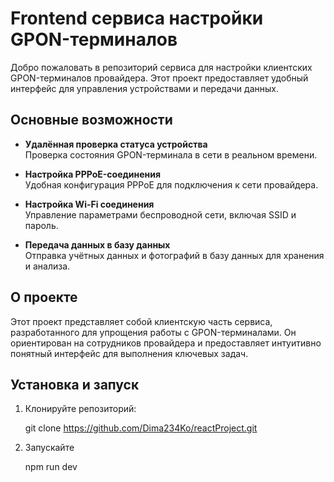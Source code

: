 # Frontend сервиса настройки GPON-терминалов

Добро пожаловать в репозиторий сервиса для настройки клиентских GPON-терминалов провайдера. Этот проект предоставляет удобный интерфейс для управления устройствами и передачи данных.

## Основные возможности

- **Удалённая проверка статуса устройства**  
  Проверка состояния GPON-терминала в сети в реальном времени.

- **Настройка PPPoE-соединения**  
  Удобная конфигурация PPPoE для подключения к сети провайдера.

- **Настройка Wi-Fi соединения**  
  Управление параметрами беспроводной сети, включая SSID и пароль.

- **Передача данных в базу данных**  
  Отправка учётных данных и фотографий в базу данных для хранения и анализа.

## О проекте

Этот проект представляет собой клиентскую часть сервиса, разработанного для упрощения работы с GPON-терминалами. Он ориентирован на сотрудников провайдера и предоставляет интуитивно понятный интерфейс для выполнения ключевых задач.

## Установка и запуск

1. Клонируйте репозиторий:

   git clone https://github.com/Dima234Ko/reactProject.git

2. Запускайте

   npm run dev
